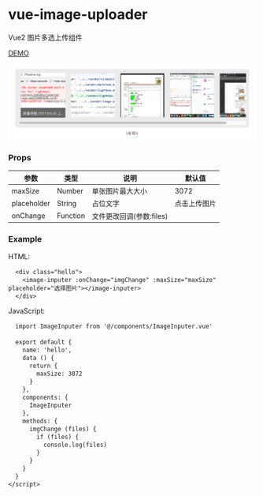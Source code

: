 # vue-image-uploader

Vue2 图片多选上传组件

[DEMO](http://haoduoyu.cc/vue-image-uploader/)

![](./static/demo.png)

### Props

| 参数 | 类型| 说明 |默认值 |
|------- |--------| ------|-------|
| maxSize|Number| 单张图片最大大小|3072|
| placeholder|String| 占位文字|点击上传图片|
| onChange|Function| 文件更改回调(参数:files)|

### Example

HTML:

```
  <div class="hello">
    <image-inputer :onChange="imgChange" :maxSize="maxSize" placeholder="选择图片"></image-inputer>
  </div>
```

JavaScript:

```
  import ImageInputer from '@/components/ImageInputer.vue'

  export default {
    name: 'hello',
    data () {
      return {
        maxSize: 3072
      }
    },
    components: {
      ImageInputer
    },
    methods: {
      imgChange (files) {
        if (files) {
          console.log(files)
        }
      }
    }
  }
</script>
```
